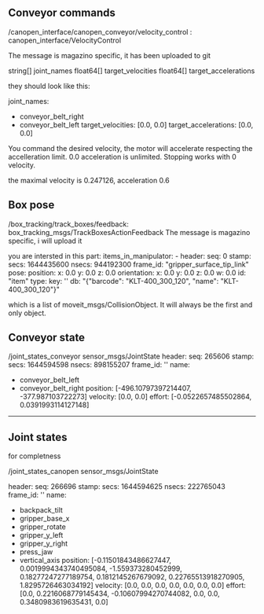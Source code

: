  Conveyor commands
 ---
  /canopen_interface/canopen_conveyor/velocity_control : canopen_interface/VelocityControl

The message is magazino specific, it has been uploaded to git

string[] joint_names
float64[] target_velocities
float64[] target_accelerations

they should look like this:

joint_names: 
  - conveyor_belt_right
  - conveyor_belt_left
target_velocities: [0.0, 0.0]
target_accelerations: [0.0, 0.0]

You command the desired velocity, the motor will accelerate respecting the accelleration limit.
0.0 acceleration is unlimited. Stopping works with 0 velocity.

the maximal velocity is 0.247126, acceleration 0.6



Box pose 
---
/box_tracking/track_boxes/feedback: box_tracking_msgs/TrackBoxesActionFeedback 
The message is magazino specific, i will upload it


you are intersted in this part:
  items_in_manipulator: 
    - 
      header: 
        seq: 0
        stamp: 
          secs: 1644435600
          nsecs: 944192300
        frame_id: "gripper_surface_tip_link"
      pose: 
        position: 
          x: 0.0
          y: 0.0
          z: 0.0
        orientation: 
          x: 0.0
          y: 0.0
          z: 0.0
          w: 0.0
      id: "item"
      type: 
        key: ''
        db: "{\"barcode\": \"KLT-400_300_120\", \"name\": \"KLT-400_300_120\"}"

which is a list of moveit_msgs/CollisionObject. It will always be the first and only object.


Conveyor state
---

/joint_states_conveyor sensor_msgs/JointState
header: 
  seq: 265606
  stamp: 
    secs: 1644594598
    nsecs: 898155207
  frame_id: ''
name: 
  - conveyor_belt_left
  - conveyor_belt_right
position: [-496.10797397214407, -377.987103722273]
velocity: [0.0, 0.0]
effort: [-0.0522657485502864, 0.0391993114127148]
---


Joint states
---
for completness

/joint_states_canopen sensor_msgs/JointState

header: 
  seq: 266696
  stamp: 
    secs: 1644594625
    nsecs: 222765043
  frame_id: ''
name: 
  - backpack_tilt
  - gripper_base_x
  - gripper_rotate
  - gripper_y_left
  - gripper_y_right
  - press_jaw
  - vertical_axis
position: [-0.11501843486627447, 0.0019994343740495084, -1.559373280452999, 0.18277247277189754, 0.1812145267679092, 0.22765513918270905, 1.8295726463034192]
velocity: [0.0, 0.0, 0.0, 0.0, 0.0, 0.0, 0.0]
effort: [0.0, 0.2216068779145434, -0.10607994270744082, 0.0, 0.0, 0.3480983619635431, 0.0]
